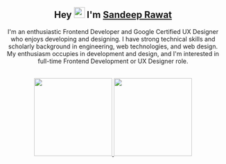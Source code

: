  ##
 <div align="center">
  <h2>Hey <img src="https://media.giphy.com/media/hvRJCLFzcasrR4ia7z/giphy.gif" width="25px"> I'm <a href="https://sandeeprawat.netlify.app">Sandeep Rawat</a></h2>
 <p>I'm an enthusiastic Frontend Developer and Google Certified UX Designer who enjoys developing and designing. I have strong technical skills and scholarly background in engineering, web technologies, and web design. My enthusiasm occupies in development and design, and I'm interested in full-time Frontend Development or UX Designer role.</p>
<!--  <img align="center" alt="Valdir-avatar" height="100" width="100" src="https://cdn.discordapp.com/attachments/861744146493472821/882054267886776360/avatar-gratuit4.png"> -->
 <br/>
  <a href="https://github.com/sandeeprawat28">
  <img height="180em" src="https://github-readme-stats.vercel.app/api?username=sandeeprawat28&show_icons=true&theme=blue-green&include_all_commits=true&count_private=true"/>
  <img height="180em" src="https://github-readme-stats.vercel.app/api/top-langs/?username=sandeeprawat28&layout=compact&langs_count=7&theme=blue-green"/>
  </a></div>





